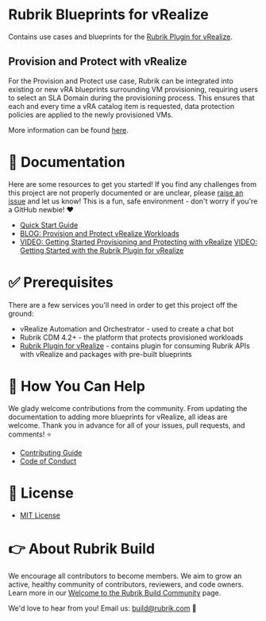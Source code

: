 # Rubrik Blueprints for vRealize

Contains use cases and blueprints for the [Rubrik Plugin for vRealize](https://github.com/rubrikinc/rubrik-plugin-for-vrealize). 

## Provision and Protect with vRealize
For the Provision and Protect use case, Rubrik can be integrated into existing or new vRA blueprints surrounding VM provisioning, requiring users to select an SLA Domain during the provisioning process. This ensures that each and every time a vRA catalog item is requested, data protection policies are applied to the newly provisioned VMs.

More information can be found [here](https://github.com/rubrikinc/rubrik-blueprints-for-vrealize/blob/master/Provision-and-Protect/README.md). 

# :blue_book: Documentation 

Here are some resources to get you started! If you find any challenges from this project are not properly documented or are unclear, please [raise an issue](https://github.com/rubrikinc/rubrik-blueprints-for-vrealize/issues/new/choose) and let us know! This is a fun, safe environment - don't worry if you're a GitHub newbie! :heart:

* [Quick Start Guide](https://github.com/rubrikinc/rubrik-blueprints-for-vrealize/blob/master/Provision-and-Protect/quick-start.md)
* [BLOG: Provision and Protect vRealize Workloads](https://www.rubrik.com/blog/provision-protect-vrealize-rubrik/)
* [VIDEO: Getting Started Provisioning and Protecting with vRealize](https://www.youtube.com/watch?v=T1FSBsVwg-g&feature=youtu.be)
[VIDEO: Getting Started with the Rubrik Plugin for vRealize](https://www.youtube.com/watch?v=Bpzp64YwrCQ&feature=youtu.be)

# :white_check_mark: Prerequisites

There are a few services you'll need in order to get this project off the ground:

* vRealize Automation and Orchestrator - used to create a chat bot
* Rubrik CDM 4.2+ - the platform that protects provisioned workloads
* [Rubrik Plugin for vRealize](https://github.com/rubrikinc/rubrik-plugin-for-vrealize) - contains plugin for consuming Rubrik APIs with vRealize and packages with pre-built blueprints

# :muscle: How You Can Help

We glady welcome contributions from the community. From updating the documentation to adding more blueprints for vRealize, all ideas are welcome. Thank you in advance for all of your issues, pull requests, and comments! :star:

* [Contributing Guide](CONTRIBUTING.md)
* [Code of Conduct](CODE_OF_CONDUCT.md)

# :pushpin: License

* [MIT License](LICENSE)

# :point_right: About Rubrik Build

We encourage all contributors to become members. We aim to grow an active, healthy community of contributors, reviewers, and code owners. Learn more in our [Welcome to the Rubrik Build Community](https://github.com/rubrikinc/welcome-to-rubrik-build) page.

We'd love to hear from you! Email us: build@rubrik.com :love_letter:
